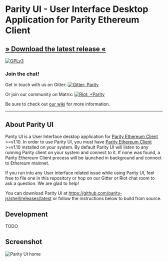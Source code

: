 # Parity UI - User Interface Desktop Application for Parity Ethereum Client

## [» Download the latest release «](https://github.com/parity-js/shell/releases/latest)

[![GPLv3](https://img.shields.io/badge/license-GPL%20v3-green.svg)](https://www.gnu.org/licenses/gpl-3.0.en.html)

### Join the chat!

Get in touch with us on Gitter:
[![Gitter: Parity](https://img.shields.io/badge/gitter-parity-4AB495.svg)](https://gitter.im/paritytech/parity)

Or join our community on Matrix:
[![Riot: +Parity](https://img.shields.io/badge/riot-%2Bparity%3Amatrix.parity.io-orange.svg)](https://riot.im/app/#/group/+parity:matrix.parity.io)

Be sure to check out [our wiki](https://wiki.parity.io/Parity-Wallet) for more information.

----
## About Parity UI

Parity UI is a User Interface desktop application for [Parity Ethereum Client](https://github.com/paritytech/parity/blob/master/README.md) >=v1.10. In order to use Parity UI, you must have [Parity Ethereum Client](https://github.com/paritytech/parity/blob/master/README.md) >=v1.10 installed on your system. 
By default Parity UI will listen to any running Parity client on your system and connect to it. If none was found, a Parity Ethereum Client process will be launched in background and connect to Ethereum mainnet.

If you run into any User Interface related issue while using Parity UI, feel free to file one in this repository or hop on our Gitter or Riot chat room to ask a question. We are glad to help!

You can download Parity UI at https://github.com/parity-js/shell/releases/latest or follow the instructions below to build from source.

## Development

TODO

## Screenshot
![Parity UI home](https://wiki.parity.io/images/parity-UI-0.jpg)
